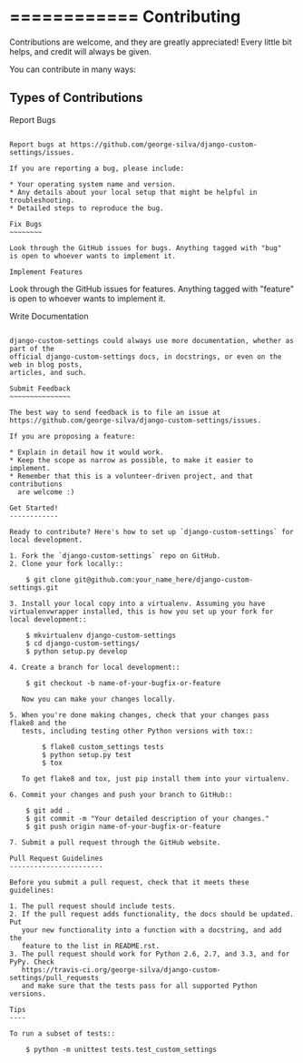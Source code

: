 ============
Contributing
============

Contributions are welcome, and they are greatly appreciated! Every
little bit helps, and credit will always be given. 

You can contribute in many ways:

Types of Contributions
----------------------

Report Bugs
~~~~~~~~~~~

Report bugs at https://github.com/george-silva/django-custom-settings/issues.

If you are reporting a bug, please include:

* Your operating system name and version.
* Any details about your local setup that might be helpful in troubleshooting.
* Detailed steps to reproduce the bug.

Fix Bugs
~~~~~~~~

Look through the GitHub issues for bugs. Anything tagged with "bug"
is open to whoever wants to implement it.

Implement Features
~~~~~~~~~~~~~~~~~~

Look through the GitHub issues for features. Anything tagged with "feature"
is open to whoever wants to implement it.

Write Documentation
~~~~~~~~~~~~~~~~~~~

django-custom-settings could always use more documentation, whether as part of the 
official django-custom-settings docs, in docstrings, or even on the web in blog posts,
articles, and such.

Submit Feedback
~~~~~~~~~~~~~~~

The best way to send feedback is to file an issue at https://github.com/george-silva/django-custom-settings/issues.

If you are proposing a feature:

* Explain in detail how it would work.
* Keep the scope as narrow as possible, to make it easier to implement.
* Remember that this is a volunteer-driven project, and that contributions
  are welcome :)

Get Started!
------------

Ready to contribute? Here's how to set up `django-custom-settings` for local development.

1. Fork the `django-custom-settings` repo on GitHub.
2. Clone your fork locally::

    $ git clone git@github.com:your_name_here/django-custom-settings.git

3. Install your local copy into a virtualenv. Assuming you have virtualenvwrapper installed, this is how you set up your fork for local development::

    $ mkvirtualenv django-custom-settings
    $ cd django-custom-settings/
    $ python setup.py develop

4. Create a branch for local development::

    $ git checkout -b name-of-your-bugfix-or-feature

   Now you can make your changes locally.

5. When you're done making changes, check that your changes pass flake8 and the
   tests, including testing other Python versions with tox::

        $ flake8 custom_settings tests
        $ python setup.py test
        $ tox

   To get flake8 and tox, just pip install them into your virtualenv. 

6. Commit your changes and push your branch to GitHub::

    $ git add .
    $ git commit -m "Your detailed description of your changes."
    $ git push origin name-of-your-bugfix-or-feature

7. Submit a pull request through the GitHub website.

Pull Request Guidelines
-----------------------

Before you submit a pull request, check that it meets these guidelines:

1. The pull request should include tests.
2. If the pull request adds functionality, the docs should be updated. Put
   your new functionality into a function with a docstring, and add the
   feature to the list in README.rst.
3. The pull request should work for Python 2.6, 2.7, and 3.3, and for PyPy. Check 
   https://travis-ci.org/george-silva/django-custom-settings/pull_requests
   and make sure that the tests pass for all supported Python versions.

Tips
----

To run a subset of tests::

    $ python -m unittest tests.test_custom_settings
